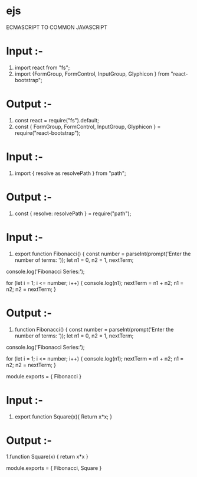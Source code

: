 # ejs
ECMASCRIPT TO COMMON JAVASCRIPT 

# Input :- 
1. import react from "fs";
2. import {FormGroup,
           FormControl,
           InputGroup, 
           Glyphicon
                  }    from "react-bootstrap";
# Output :- 

1. const react = require("fs").default;
2. const { FormGroup,
           FormControl, 
           InputGroup,
           Glyphicon 
            } =  require("react-bootstrap");   

# Input :-

1. import { resolve as resolvePath } from "path";

# Output :- 

1. const { resolve: resolvePath } = require("path");

# Input :- 
 1. export function Fibonacci() {
    const number = parseInt(prompt('Enter the number of terms: '));
let n1 = 0, n2 = 1, nextTerm;

console.log('Fibonacci Series:');

for (let i = 1; i <= number; i++) {
    console.log(n1);
    nextTerm = n1 + n2;
    n1 = n2;
    n2 = nextTerm;
}

# Output :- 

1. function Fibonacci() {
    const number = parseInt(prompt('Enter the number of terms: '));
let n1 = 0, n2 = 1, nextTerm;

console.log('Fibonacci Series:');

for (let i = 1; i <= number; i++) {
    console.log(n1);
    nextTerm = n1 + n2;
    n1 = n2;
    n2 = nextTerm;
}

module.exports = {
  Fibonacci
}

# Input :- 

1. export function Square(x){
    Return x*x;
}

# Output :- 


1.function Square(x) {
    return x*x
}

module.exports = {
  Fibonacci,
  Square
}
